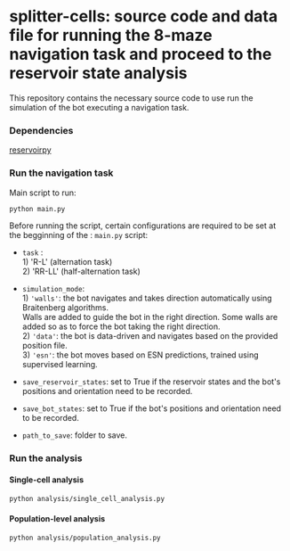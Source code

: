 # splitter-cells: source code and data file for running the 8-maze navigation task and proceed to the reservoir state analysis 


This repository contains the necessary source code to use run the simulation of the bot executing a navigation task.

### Dependencies

[reservoirpy](https://reservoirpy.readthedocs.io/en/latest/index.html)



### Run the navigation task

Main script to run:

```Bash
python main.py
```

Before running the script, certain configurations are required to be set at the begginning of the : ```main.py``` script:


- ```task``` :   
        1) 'R-L' (alternation task)    
        2) 'RR-LL' (half-alternation task)   

- ```simulation_mode```:   
                1) ```'walls'```: the bot navigates and takes direction automatically using Braitenberg algorithms.    
                            Walls are added to guide the bot in the right direction.
                   Some walls are added so as to force the bot taking the right direction.        
                2) ```'data'```: the bot is data-driven and navigates based on the provided position file.    
                3) ```'esn'```: the bot moves based on ESN predictions, trained using supervised learning.

- ```save_reservoir_states```: set to True if the reservoir states and the bot's positions and orientation need to be recorded.   
- ```save_bot_states```: set to True if the bot's positions and orientation need to be recorded.  
- ```path_to_save```: folder to save.  



### Run the analysis


#### Single-cell analysis

```Bash
python analysis/single_cell_analysis.py
```

#### Population-level analysis

```Bash
python analysis/population_analysis.py
```